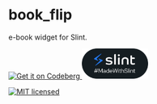 <!--
SPDX-FileCopyrightText: 2022 Florian Blasius <co_sl@tutanota.com>
SPDX-License-Identifier: MIT
-->

# book_flip

e-book widget for Slint.

<a href="https://codeberg.org/flovansl/coop_sl">
    <img alt="Get it on Codeberg" src="https://get-it-on.codeberg.org/get-it-on-blue-on-white.png" height="60">
</a>
<a href=https://slint.dev">
    <img alt="#MadeWithSlint" src="https://raw.githubusercontent.com/slint-ui/slint/master/logo//MadeWithSlint-logo-light.svg" height="60">
</a>

[![MIT licensed](https://img.shields.io/badge/license-MIT-blue.svg)](../../LICENSES/MIT.txt)